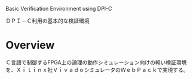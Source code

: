 Basic Verification Environment using DPI-C

ＤＰＩ－Ｃ利用の基本的な検証環境

# Overview

Ｃ言語で制御するFPGA上の論理の動作シミュレーション向けの軽い検証環境を、Ｘｉｌｉｎｘ社ＶｉｖａｄｏシミュレータのＷｅｂＰａｃｋで実現する。

